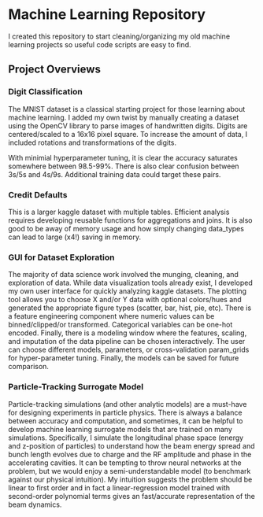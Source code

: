 # Machine Learning Repository
I created this repository to start cleaning/organizing my old machine learning projects so useful code scripts are easy to find. 

## Project Overviews
### Digit Classification

The MNIST dataset is a classical starting project for those learning about machine learning. I added my own twist by manually creating a dataset using the OpenCV library to parse images of handwritten digits. Digits are centered/scaled to a 16x16 pixel square. To increase the amount of data, I included rotations and transformations of the digits.

With minimial hyperparameter tuning, it is clear the accuracy saturates somewhere between 98.5-99%. There is also clear confusion between 3s/5s and 4s/9s. Additional training data could target these pairs. 

### Credit Defaults

This is a larger kaggle dataset with multiple tables. Efficient analysis requires developing reusable functions for aggregations and joins. It is also good to be away of memory usage and how simply changing data_types can lead to large (x4!) saving in memory.

### GUI for Dataset Exploration

The majority of data science work involved the munging, cleaning, and exploration of data. While data visualization tools already exist, I developed my own user interface for quickly analyzing kaggle datasets. The plotting tool allows you to choose X and/or Y data with optional colors/hues and generated the appropriate figure types (scatter, bar, hist, pie, etc). There is a feature engineering component where numeric values can be binned/clipped/or transformed. Categorical variables can be one-hot encoded. Finally, there is a modeling window where the features, scaling, and imputation of the data pipeline can be chosen interactively. The user can choose different models, parameters, or cross-validation param_grids for hyper-parameter tuning. Finally, the models can be saved for future comparison.

### Particle-Tracking Surrogate Model

Particle-tracking simulations (and other analytic models) are a must-have for designing experiments in particle physics. There is always a balance between accuracy and computation, and sometimes, it can be helpful to develop machine learning surrogate models that are trained on many simulations. Specifically, I simulate the longitudinal phase space (energy and z-position of particles) to understand how the beam energy spread and bunch length evolves due to charge and the RF amplitude and phase in the accelerating cavities. It can be tempting to throw neural networks at the problem, but we would enjoy a semi-understandable model (to benchmark against our physical intuition). My intuition suggests the problem should be linear to first order and in fact a linear-regression model trained with second-order polynomial terms gives an fast/accurate representation of the beam dynamics. 
